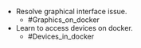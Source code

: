 - Resolve graphical interface issue.
	- #Graphics_on_docker 
- Learn to access devices on docker.
	- #Devices_in_docker
